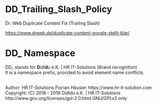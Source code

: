 # DD_Trailing_Slash_Policy
Dr. Web Duplicate Content Fix (Trailing Slash)

https://www.drweb.de/duplicate-content-google-stellt-klar/

# DD_ Namespace
DD_ stands for  **D**idl**d**u e.K. | HR IT-Solutions (Brand recognition)                   <br>
It is a namespace prefix, provided to avoid element name conflicts.

<br>
Author: HR IT-Solutions Florian Häusler https://www.hr-it-solution.com                      <br>
Copyright: (C) 2018 - 2018 Didldu e.K. | HR IT-Solutions                                    <br>
http://www.gnu.org/licenses/gpl-2.0.html GNU/GPLv2 only

